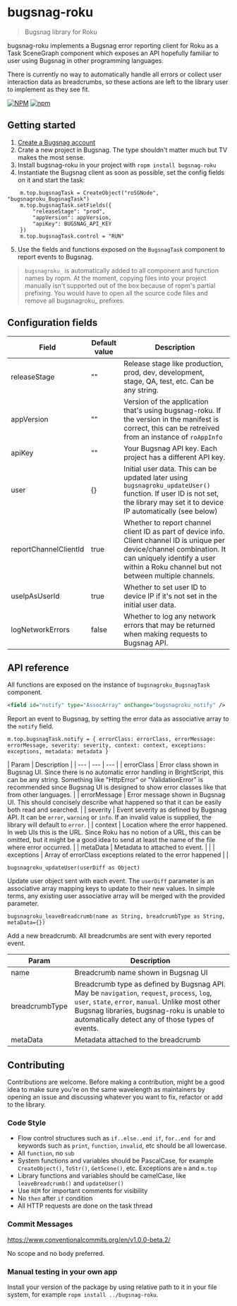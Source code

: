 # bugsnag-roku

> Bugsnag library for Roku

bugsnag-roku implements a Bugsnag error reporting client for Roku as a Task SceneGraph component which exposes an API hopefully familiar to user using Bugsnag in other programming languages.

There is currently no way to automatically handle all errors or collect user interaction data as breadcrumbs, so these actions are left to the library user to implement as they see fit.

[![NPM](https://img.shields.io/npm/l/bugsnag-roku?style=flat-square)](https://github.com/redboxllc/bugsnag-roku/blob/master/LICENSE) [![npm](https://img.shields.io/npm/v/bugsnag-roku?label=ropm&style=flat-square)](https://www.npmjs.com/package/bugsnag-roku)

## Getting started

1. [Create a Bugsnag account](https://www.bugsnag.com)
2. Crate a new project in Bugsnag. The type shouldn't matter much but TV makes the most sense.
3. Install bugsnag-roku in your project with `ropm install bugsnag-roku`
4. Instantiate the Bugsnag client as soon as possible, set the config fields on it and start the task:

```brightscript
	m.top.bugsnagTask = CreateObject("roSGNode", "bugsnagroku_BugsnagTask")
	m.top.bugsnagTask.setFields({
		"releaseStage": "prod",
		"appVersion": appVersion,
		"apiKey": BUGSNAG_API_KEY
	})
	m.top.bugsnagTask.control = "RUN"
```

5. Use the fields and functions exposed on the `BugsnagTask` component to report events to Bugsnag.

> `bugsnagroku_` is automatically added to all component and function names by ropm. At the moment, copying files into your project manually isn't supported out of the box because of ropm's partial prefixing. You would have to open all the source code files and remove all bugsnagroku\_ prefixes.

## Configuration fields

| Field | Default value | Description |
| --- | --- | --- |
| releaseStage | "" | Release stage like production, prod, dev, development, stage, QA, test, etc. Can be any string. |
| appVersion | "" | Version of the application that's using bugsnag-roku. If the version in the manifest is correct, this can be retreived from an instance of `roAppInfo` |
| apiKey | "" | Your Bugsnag API key. Each project has a different API key. |
| user | {} | Initial user data. This can be updated later using `bugsnagroku_updateUser()` function. If user ID is not set, the library may set it to device IP automatically (see below) |
| reportChannelClientId | true | Whether to report channel client ID as part of device info. Client channel ID is unique per device/channel combination. It can uniquely identify a user within a Roku channel but not between multiple channels. |
| useIpAsUserId | true | Whether to set user ID to device IP if it's not set in the initial user data. |
| logNetworkErrors | false | Whether to log any network errors that may be returned when making requests to Bugsnag API. |

## API reference

All functions are exposed on the instance of `bugsnagroku_BugsnagTask` component.

```xml
<field id="notify" type="AssocArray" onChange="bugsnagroku_notify" />
```

Report an event to Bugsnag, by setting the error data as associative array to the `notify` field.

```brightscript
m.top.bugsnagTask.notify = { errorClass: errorClass, errorMessage: errorMessage, severity: severity, context: context, exceptions: exceptions, metadata: metadata }
```

| Param | Description |
| --- | --- | --- |
| errorClass | Error class shown in Bugsnag UI. Since there is no automatic error handling in BrightScript, this can be any string. Something like "HttpError" or "ValidationError" is recommended since Bugsnag UI is designed to show error classes like that from other languages. |
| errorMessage | Error message shown in Bugsnag UI. This should concisely describe what happened so that it can be easily both read and searched. |
| severity | Event severity as defined by Bugsnag API. It can be `error`, `warning` or `info`. If an invalid value is supplied, the library will default to `error`. |
| context | Location where the error happened. In web UIs this is the URL. Since Roku has no notion of a URL, this can be omitted, but it might be a good idea to send at least the name of the file where error occurred. |
| metaData | Metadata to attached to event. |  |
| exceptions | Array of errorClass exceptions related to the error happened |  |

```brightscript
bugsnagroku_updateUser(userDiff as Object)
```

Update user object sent with each event. The `userDiff` parameter is an associative array mapping keys to update to their new values. In simple terms, any existing user associative array will be merged with the provided parameter.

```brightscript
bugsnagroku_leaveBreadcrumb(name as String, breadcrumbType as String, metaData={})
```

Add a new breadcrumb. All breadcrumbs are sent with every reported event.

| Param | Description |
| --- | --- |
| name | Breadcrumb name shown in Bugsnag UI |
| breadcrumbType | Breadcrumb type as defined by Bugsnag API. May be `navigation`, `request`, `process`, `log`, `user`, `state`, `error`, `manual`. Unlike most other Bugsnag libraries, bugsnag-roku is unable to automatically detect any of those types of events. |
| metaData | Metadata attached to the breadcrumb |

## Contributing

Contributions are welcome. Before making a contribution, might be a good idea to make sure you're on the same wavelength as maintainers by opening an issue and discussing whatever you want to fix, refactor or add to the library.

### Code Style

-   Flow control structures such as `if..else..end if`, `for..end for` and keywords such as `print`, `function`, `invalid`, etc should be all lowercase.
-   All `function`, no `sub`
-   System functions and variables should be PascalCase, for example `CreateObject()`, `ToStr()`, `GetScene()`, etc. Exceptions are `m` and `m.top`
-   Library functions and variables should be camelCase, like `leaveBreadcrumb()` and `updateUser()`
-   Use `REM` for important comments for visibility
-   No `then` after `if` condition
-   All HTTP requests are done on the task thread

### Commit Messages

<https://www.conventionalcommits.org/en/v1.0.0-beta.2/>

No scope and no body preferred.

### Manual testing in your own app

Install your version of the package by using relative path to it in your file system, for example `ropm install ../bugsnag-roku`.
